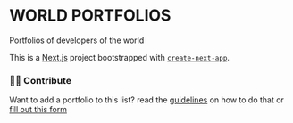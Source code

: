 # WORLD PORTFOLIOS

Portfolios of developers of the world

This is a [Next.js](https://nextjs.org/) project bootstrapped with [`create-next-app`](https://github.com/vercel/next.js/tree/canary/packages/create-next-app).

### 🤝🏽 Contribute

Want to add a portfolio to this list? read the [guidelines](https://github.com/ln-dev7/world-portfolios/blob/master/CONTRIBUTING.md) on how to do that or [fill out this form](https://sharuco.lndev.me/form/view/zf3hEPNse8yK2BKt47GP)
